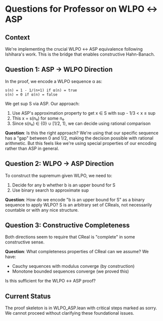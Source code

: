 # Questions for Professor on WLPO ↔ ASP

## Context
We're implementing the crucial WLPO ↔ ASP equivalence following Ishihara's work. This is the bridge that enables constructive Hahn-Banach.

## Question 1: ASP → WLPO Direction

In the proof, we encode a WLPO sequence α as:
```
s(n) = 1 - 1/(n+1) if α(n) = true
s(n) = 0 if α(n) = false
```

We get sup S via ASP. Our approach:
1. Use ASP's approximation property to get x ∈ S with sup - 1/3 < x ≤ sup
2. This x = s(n₀) for some n₀
3. Since s(n₀) ∈ {0} ∪ [1/2, 1), we can decide using rational comparison

**Question**: Is this the right approach? We're using that our specific sequence has a "gap" between 0 and 1/2, making the decision possible with rational arithmetic. But this feels like we're using special properties of our encoding rather than ASP in general.

## Question 2: WLPO → ASP Direction

To construct the supremum given WLPO, we need to:
1. Decide for any b whether b is an upper bound for S
2. Use binary search to approximate sup

**Question**: How do we encode "b is an upper bound for S" as a binary sequence to apply WLPO? S is an arbitrary set of CReals, not necessarily countable or with any nice structure.

## Question 3: Constructive Completeness

Both directions seem to require that CReal is "complete" in some constructive sense. 

**Question**: What completeness properties of CReal can we assume? We have:
- Cauchy sequences with modulus converge (by construction)
- Monotone bounded sequences converge (we proved this)

Is this sufficient for the WLPO ↔ ASP proof?

## Current Status

The proof skeleton is in WLPO_ASP.lean with critical steps marked as sorry. We cannot proceed without clarifying these foundational issues.